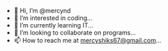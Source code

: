 - 👋 Hi, I’m @mercynd
- 👀 I’m interested in coding...
- 🌱 I’m currently learning IT...
- 💞️ I’m looking to collaborate on programs...
- 📫 How to reach me at mercyshiks67@gmail.com...

<!---
mercynd/mercynd is a ✨ special ✨ repository because its `README.md` (this file) appears on your GitHub profile.
You can click the Preview link to take a look at your changes.
--->
